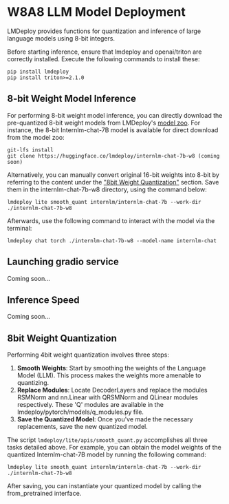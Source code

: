 # W8A8 LLM Model Deployment

LMDeploy provides functions for quantization and inference of large language models using 8-bit integers.

Before starting inference, ensure that lmdeploy and openai/triton are correctly installed. Execute the following commands to install these:

```shell
pip install lmdeploy
pip install triton>=2.1.0
```

## 8-bit Weight Model Inference

For performing 8-bit weight model inference, you can directly download the pre-quantized 8-bit weight models from LMDeploy's [model zoo](https://huggingface.co/lmdeploy). For instance, the 8-bit Internlm-chat-7B model is available for direct download from the model zoo:

```shell
git-lfs install
git clone https://huggingface.co/lmdeploy/internlm-chat-7b-w8 (coming soon)
```

Alternatively, you can manually convert original 16-bit weights into 8-bit by referring to the content under the ["8bit Weight Quantization"](#8bit-weight-quantization) section. Save them in the internlm-chat-7b-w8 directory, using the command below:

```shell
lmdeploy lite smooth_quant internlm/internlm-chat-7b --work-dir ./internlm-chat-7b-w8
```

Afterwards, use the following command to interact with the model via the terminal:

```shell
lmdeploy chat torch ./internlm-chat-7b-w8 --model-name internlm-chat
```

## Launching gradio service

Coming soon...

## Inference Speed

Coming soon...

## 8bit Weight Quantization

Performing 4bit weight quantization involves three steps:

1. **Smooth Weights**: Start by smoothing the weights of the Language Model (LLM). This process makes the weights more amenable to quantizing.
2. **Replace Modules**: Locate DecoderLayers and replace the modules RSMNorm and nn.Linear with QRSMNorm and QLinear modules respectively. These 'Q' modules are available in the lmdeploy/pytorch/models/q_modules.py file.
3. **Save the Quantized Model**: Once you've made the necessary replacements, save the new quantized model.

The script `lmdeploy/lite/apis/smooth_quant.py` accomplishes all three tasks detailed above. For example, you can obtain the model weights of the quantized Internlm-chat-7B model by running the following command:

```shell
lmdeploy lite smooth_quant internlm/internlm-chat-7b --work-dir ./internlm-chat-7b-w8
```

After saving, you can instantiate your quantized model by calling the from_pretrained interface.
